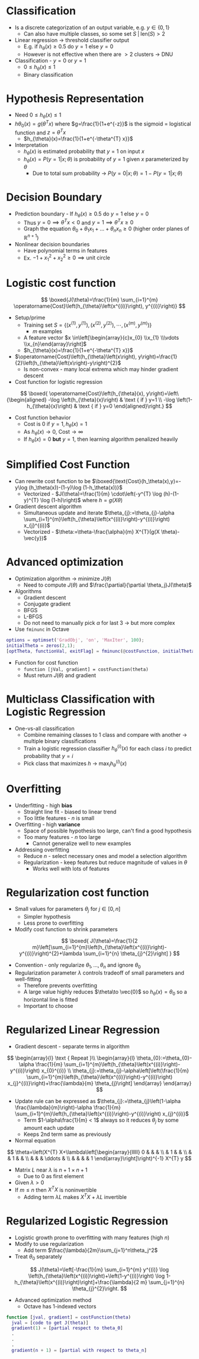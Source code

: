 # Classification

* Is a discrete categorization of an output variable, e.g. $y\in \{0,1\}$
  * Can also have multiple classes, so some set $S\;|\;\text{len}(S)>2$
* Linear regression -> threshold classifier output
  * E.g. if $h_\theta(x) \geq 0.5$ do $y=1$ else $y=0$
  * However is not effective when there are $>2$ clusters -> DNU
* Classification - $y=0$ or $y=1$
  * $0\leq h_\theta(x)\leq 1$
  * Binary classification

# Hypothesis Representation

* Need $0\leq h_\theta(x)\leq 1$
* $h\theta_0(x)=g(\theta^Tx)$ where $g=\frac{1}{1+e^{-z}}$ is the sigmoid = logistical function and $z=\theta^Tx$
  * $h_{\theta}(x)=\frac{1}{1+e^{-\theta^{T} x}}$
* Interpretation
  * $h_\theta(x)$ is estimated probability that $y=1$ on input $x$
  *  $h_\theta(x)=P(y=1|x;\theta)$ is probability of $y=1$ given $x$ parameterized by $\theta$
     *  Due to total sum probability -> $P(y=0|x;\theta)=1-P(y=1|x;\theta)$
  
# Decision Boundary

* Prediction boundary - If $h_\theta(x) \geq 0.5$ do $y=1$ else $y=0$
  * Thus $y=0\implies \theta^Tx < 0$ and $y=1\implies \theta^Tx\geq 0$
  * Graph the equation $\theta_0+\theta_1x_1+\ldots+\theta_nx_n\geq 0$ (higher order planes of $\mathbb{R}^{n+1}$)
* Nonlinear decision boundaries
  * Have polynomial terms in features
  * Ex. $-1+x_1^2+x_2^2\geq 0\implies \text{unit circle}$

# Logistic cost function

$$
\boxed{J(\theta)=\frac{1}{m} \sum_{i=1}^{m} \operatorname{Cost}\left(h_{\theta}\left(x^{(i)}\right), y^{(i)}\right)}
$$

* Setup/prime
  * Training set $S=\left\{\left(x^{(1)}, y^{(1)}\right),\left(x^{(2)}, y^{(2)}\right), \cdots,\left(x^{(m)}, y^{(m)}\right)\right\}$
    * $m$ examples
  * A feature vector $x \in\left[\begin{array}{c}x_{0} \\x_{1} \\\vdots \\x_{n}\end{array}\right]$
  * $h_{\theta}(x)=\frac{1}{1+e^{-\theta^{T} x}}$
* $\operatorname{Cost}\left(h_{\theta}\left(x\right), y\right)=\frac{1}{2}\left(h_{\theta}\left(x\right)-y\right)^{2}$
  * Is non-convex - many local extrema which may hinder gradient descent
* Cost function for logistic regression

$$
\boxed{
\operatorname{Cost}\left(h_{\theta}(x), y\right)=\left\{\begin{aligned}
-\log \left(h_{\theta}(x)\right) & \text { if } y=1 \\
-\log \left(1-h_{\theta}(x)\right) & \text { if } y=0
\end{aligned}\right.}
$$

* Cost function behavior
  * Cost is 0 if $y=1,h_\theta(x)=1$
  * As $h_\theta(x)\to 0$, $\text{Cost}\to \infty$
  * If $h_\theta(x)=0$ **but** $y=1$, then learning algorithm penalized heavily

# Simplified Cost Function

* Can rewrite cost function to be $\boxed{\text{Cost}(h_\theta(x),y)=-y\log (h_\theta(x))-(1-y)\log (1-h_\theta(x))}$
  * Vectorized - $J(\theta)=\frac{1}{m} \cdot\left(-y^{T} \log (h)-(1-y)^{T} \log (1-h)\right)$ where $h=g(X\theta)$
* Gradient descent algorithm
  * Simultaneous update and iterate $\theta_{j}:=\theta_{j}-\alpha \sum_{i=1}^{m}\left(h_{\theta}\left(x^{(i)}\right)-y^{(i)}\right) x_{j}^{(i)}$
  * Vectorized - $\theta:=\theta-\frac{\alpha}{m} X^{T}(g(X \theta)-\vec{y})$

# Advanced optimization

* Optimization algorithm -> minimize $J(\theta)$
  * Need to compute $J(\theta)$ and $\frac{\partial}{\partial \theta_j}J(\theta)$
* Algorithms
  * Gradient descent
  * Conjugate gradient
  * BFGS
  * L-BFGS
  * Do not need to manually pick $\alpha$ for last 3 -> but more complex
* Use `fminunc` in Octave
  
``` matlab
options = optimset('GradObj', 'on', 'MaxIter', 100);
initialTheta = zeros(2,1);
[optTheta, functionVal, exitFlag] = fminunc(@costFunction, initialTheta, options);
```

* Function for cost function
  * `function [jVal, gradient] = costFunction(theta)`
  * Must return $J(\theta)$ and gradient

# Multiclass Classification with Logistic Regression

* One-vs-all classification
  * Combine remaining classes to 1 class and compare with another -> multiple binary classifications
  * Train a logistic regression classifier $h_\theta^{(i)}(x)$ for each class $i$ to predict probability that $y=i$
  * Pick class that maximizes $h$ -> $\max _{\dot{i}} h_{\theta}^{(i)}(x)$

# Overfitting

* Underfitting - high **bias**
  * Straight line fit - biased to linear trend
  * Too little features - $n$ is small
* Overfitting - high **variance**
  * Space of possible hypothesis too large, can't find a good hypothesis
  * Too many features - $n$ too large
    * Cannot generalize well to new examples
* Addressing overfitting
  * Reduce $n$ - select necessary ones and model a selection algorithm
  * Regularization - keep features but reduce magnitude of values in $\theta$
    * Works well with lots of features

# Regularization cost function

* Small values for parameters $\theta_j$ for $j\in[0,n]$
  * Simpler hypothesis
  * Less prone to overfitting
* Modify cost function to shrink parameters
  
$$
\boxed{
  J(\theta)=\frac{1}{2 m}\left[\sum_{i=1}^{m}\left(h_{\theta}\left(x^{(i)}\right)-y^{(i)}\right)^{2}+\lambda \sum_{i=1}^{n} \theta_{j}^{2}\right]
}
$$

* Convention - only regularize $\theta_1,\ldots,\theta_n$ and ignore $\theta_0$
* Regularization parameter $\lambda$ controls tradeoff of small parameters and well-fitting
  * Therefore prevents overfitting
  * A large value highly reduces $\theta\to \vec{0}$ so $h_\theta(x)=\theta_0$ so a horizontal line is fitted
  * Important to choose

# Regularized Linear Regression

* Gradient descent - separate terms in algorithm

$$
\begin{array}{l}
\text { Repeat }\\
\begin{array}{l}
\theta_{0}:=\theta_{0}-\alpha \frac{1}{m} \sum_{i=1}^{m}\left(h_{\theta}\left(x^{(i)}\right)-y^{(i)}\right) x_{0}^{(i)} \\
\theta_{j}:=\theta_{j}-\alpha\left[\left(\frac{1}{m} \sum_{i=1}^{m}\left(h_{\theta}\left(x^{(i)}\right)-y^{(i)}\right) x_{j}^{(i)}\right)+\frac{\lambda}{m} \theta_{j}\right]
\end{array}
\end{array}
$$

* Update rule can be expressed as $\theta_{j}:=\theta_{j}\left(1-\alpha \frac{\lambda}{m}\right)-\alpha \frac{1}{m} \sum_{i=1}^{m}\left(h_{\theta}\left(x^{(i)}\right)-y^{(i)}\right) x_{j}^{(i)}$
  * Term $1-\alpha\frac{1}{m} < 1$ always so it reduces $\theta_j$ by some amount each update
  * Keeps 2nd term same as previously
* Normal equation

$$
\theta=\left(X^{T} X+\lambda\left[\begin{array}{lllll}
0 & & & \\
& 1 & & \\
& & 1 & & \\
& & & \ddots & \\
& & & & 1
\end{array}\right]\right)^{-1} X^{T} y
$$

* Matrix $L$ near $\lambda$ is $n+1 \times n+1$
  * Due to $0$ as first element
* Given $\lambda > 0$
* If $m\leq n$ then $X^TX$ is noninvertible
  * Adding term $\lambda L$ makes $X^TX + \lambda L$ invertible

# Regularized Logistic Regression

* Logistic growth prone to overfitting with many features (high $n$)
* Modify to use regularization
  * Add term $\frac{\lambda}{2m}\sum_{j=1}^n\theta_j^2$
* Treat $\theta_0$ separately

$$
J(\theta)=\left[-\frac{1}{m} \sum_{i=1}^{m} y^{(i)} \log \left(h_{\theta}\left(x^{(i)}\right)+\left(1-y^{(i)}\right) \log 1-h_{\theta}\left(x^{(i)}\right)\right]+\frac{\lambda}{2 m} \sum_{j=1}^{n} \theta_{j}^{2}\right.
$$

* Advanced optimization method
  * Octave has 1-indexed vectors

``` matlab
function [jval, gradient] = costFunction(theta)
  jval = [code to get J(theta)]
  gradient(1) = [partial respect to theta_0]
  .
  .
  .
  gradient(n + 1) = [partial with respect to theta_n]
```

